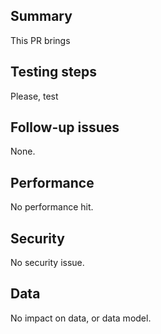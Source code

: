 ## Summary

This PR brings 

## Testing steps

Please, test 

## Follow-up issues

None.

## Performance

No performance hit.

## Security

No security issue.

## Data

No impact on data, or data model.
